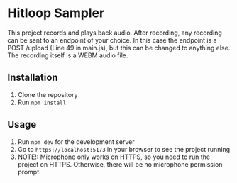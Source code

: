 # Hitloop Sampler
This project records and plays back audio. After recording, any recording can be sent to an endpoint of your choice. 
In this case the endpoint is a POST /upload (Line 49 in main.js), but this can be changed to anything else. The recording itself is a WEBM audio file.

## Installation
1. Clone the repository
2. Run `npm install`

## Usage
1. Run `npm dev` for the development server
2. Go to `https://localhost:5173` in your browser to see the project running
3. NOTE!: Microphone only works on HTTPS, so you need to run the project on HTTPS. Otherwise, there will be no microphone permission prompt.

